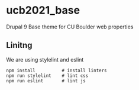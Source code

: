 # ucb2021_base
Drupal 9 Base theme for CU Boulder web properties

## Linitng

We are using stylelint and eslint

````
npm install          # install linters
npm run stylelint    # lint css
npm run eslint       # lint js
````